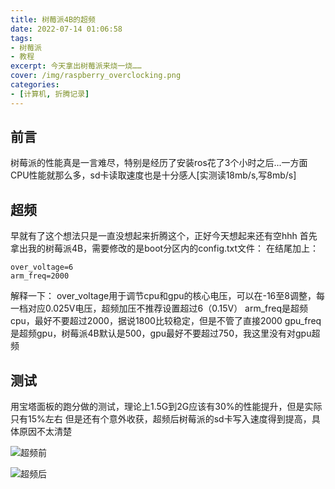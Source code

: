 ```yaml
---
title: 树莓派4B的超频
date: 2022-07-14 01:06:58
tags:
- 树莓派
- 教程
excerpt: 今天拿出树莓派来烧一烧……
cover: /img/raspberry_overclocking.png
categories: 
- [计算机, 折腾记录]
---
```

## 前言

树莓派的性能真是一言难尽，特别是经历了安装ros花了3个小时之后...一方面CPU性能就那么多，sd卡读取速度也是十分感人[实测读18mb/s,写8mb/s]


## 超频
早就有了这个想法只是一直没想起来折腾这个，正好今天想起来还有空hhh
首先拿出我的树莓派4B，需要修改的是boot分区内的config.txt文件：
在结尾加上：
```
over_voltage=6
arm_freq=2000
```
解释一下：
over_voltage用于调节cpu和gpu的核心电压，可以在-16至8调整，每一档对应0.025V电压，超频加压不推荐设置超过6（0.15V）
arm_freq是超频cpu，最好不要超过2000，据说1800比较稳定，但是不管了直接2000
gpu_freq是超频gpu，树莓派4B默认是500，gpu最好不要超过750，我这里没有对gpu超频

## 测试
用宝塔面板的跑分做的测试，理论上1.5G到2G应该有30%的性能提升，但是实际只有15%左右
但是还有个意外收获，超频后树莓派的sd卡写入速度得到提高，具体原因不太清楚

![超频前](before.jpg)

![超频后](after.jpg)